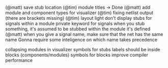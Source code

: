 (@matt) save stub location
(@tim) module titles -> Done
(@matt) add module and component types for visualizer
(@tim) fixing netlist output (there are brackets missing)
(@tim) layout light
don't display stubs for signals within a module
private keyword for signals
when you stub something, it's assumed to be stubbed within the module it's defined
(@matt) when you give a signal name, make sure that the net has the same name
    Gonna require some inteligence on which name takes precedence

collapsing modules in visualizer
symbols for stubs
labels should be inside blocks (components/modules)
symbols for blocks
improve compiler performance
